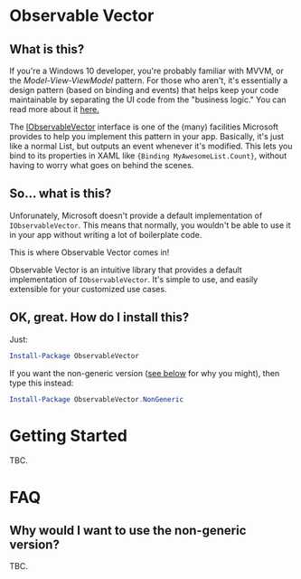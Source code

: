 # Observable Vector

## What is this?

If you're a Windows 10 developer, you're probably familiar with MVVM, or the *Model-View-ViewModel* pattern. For those who aren't, it's essentially a design pattern (based on binding and events) that helps keep your code maintainable by separating the UI code from the "business logic." You can read more about it [here.](https://msdn.microsoft.com/en-us/library/ff798384.aspx)

The [IObservableVector](https://msdn.microsoft.com/en-us/library/windows/apps/br226052.aspx) interface is one of the (many) facilities Microsoft provides to help you implement this pattern in your app. Basically, it's just like a normal List, but outputs an event whenever it's modified. This lets you bind to its properties in XAML like `{Binding MyAwesomeList.Count}`, without having to worry what goes on behind the scenes.

## So... what is this?

Unforunately, Microsoft doesn't provide a default implementation of `IObservableVector`. This means that normally, you wouldn't be able to use it in your app without writing a lot of boilerplate code.

This is where Observable Vector comes in!

Observable Vector is an intuitive library that provides a default implementation of `IObservableVector`. It's simple to use, and easily extensible for your customized use cases.

## OK, great. How do I install this?

Just:

```powershell
Install-Package ObservableVector
```

If you want the non-generic version ([see below](#why-would-i-want-to-use-the-non-generic-version) for why you might), then type this instead:

```powershell
Install-Package ObservableVector.NonGeneric
```

# Getting Started

TBC.

# FAQ

## Why would I want to use the non-generic version?

TBC.

